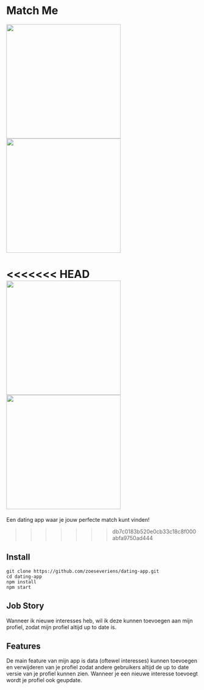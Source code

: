# Match Me
<img src="https://github.com/zoeseveriens/dating-app/blob/master/wiki-img/home-page.png" width="300"><img src="https://github.com/zoeseveriens/dating-app/blob/master/wiki-img/css.png" width="300">

<<<<<<< HEAD
<img src="https://github.com/zoeseveriens/dating-app/blob/master/wiki-img/home-html.png" width="300"><img src="https://github.com/zoeseveriens/dating-app/blob/master/wiki-img/css.png" width="300">
=======
Een dating app waar je jouw perfecte match kunt vinden!
>>>>>>> db7c0183b520e0cb33c18c8f000abfa9750ad444

## Install 
`git clone https://github.com/zoeseveriens/dating-app.git`   
`cd dating-app`   
`npm install`   
`npm start`

## Job Story
Wanneer ik nieuwe interesses heb, wil ik deze kunnen toevoegen aan mijn profiel, zodat mijn profiel altijd up to date is.

## Features
De main feature van mijn app is data (oftewel interesses) kunnen toevoegen en verwijderen van je profiel zodat andere gebruikers altijd de up to date versie van je profiel kunnen zien. Wanneer je een nieuwe interesse toevoegt wordt je profiel ook geupdate.
